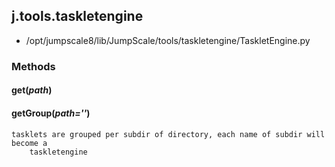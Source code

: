 <!-- toc -->
## j.tools.taskletengine

- /opt/jumpscale8/lib/JumpScale/tools/taskletengine/TaskletEngine.py

### Methods

#### get(*path*) 

#### getGroup(*path=''*) 

```
tasklets are grouped per subdir of directory, each name of subdir will become a
    taskletengine

```

